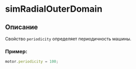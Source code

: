 # simRadialOuterDomain

## Описание

Свойство `periodicity` определяет периодичность машины.

### Пример:
``` javascript
motor.periodicity = 100;
```
